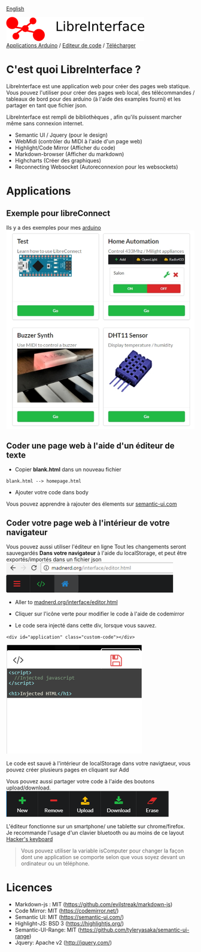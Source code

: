 [English](https://madnerdorg.github.io/libreinterface/)

![LibreInterface banner](doc/libreinterface.png)   
[Applications Arduino](http://madnerd.org/interface) / [Editeur de code](http://madnerd.org/interface/editor) / [Télécharger](https://github.com/madnerdorg/libreinterface/archive/master.zip)      
# C'est quoi LibreInterface ?
LibreInterface est une application web pour créer des pages web statique.
Vous pouvez l'utiliser pour créer des pages web local, des télécommandes / tableaux de bord pour des arduino (à l'aide des examples fourni) et les partager en tant que fichier json.     

LibreInterface est rempli de bibliothèques , afin qu'ils puissent marcher même sans connexion internet.
* Semantic UI / Jquery (pour le design)
* WebMidi (contrôler du MIDI à l'aide d'un page web)
* Highlight/Code Mirror (Afficher du code)
* Markdown-browser (Afficher du markdown)
* Highcharts (Créer des graphiques)
* Reconnecting Websocket (Autoreconnexion pour les websockets)

# Applications
## Exemple pour libreConnect
Ils y a des exemples pour mes [arduino](http://madnerdorg.github.io/libreconnect)     
![Screenshot of libreinterface](doc/libre_interface_demo.jpg)

## Coder une page web à l'aide d'un éditeur de texte
* Copier **blank.html** dans un nouveau fichier
```
blank.html --> homepage.html
```
* Ajouter votre code dans body

Vous pouvez apprendre à rajouter des élements sur [semantic-ui.com](https://semantic-ui.com/)

## Coder votre page web à l'intérieur de votre navigateur
Vous pouvez aussi utiliser l'éditeur en ligne
Tout les changements seront sauvegardés **Dans votre navigateur** à l'aide du localStorage, et peut être exportés/importés dans un fichier json
![Top Menu](doc/topmenu.png)
* Aller to [madnerd.org/interface/editor.html](madnerd.org/interface/editor.html)
* Cliquer sur l'icône verte pour modifier le code à l'aide de codemirror    

* Le code sera injecté dans cette div, lorsque vous sauvez.
```
<div id="application" class="custom-code"></div>
```
![Editeur de Code](doc/codeeditor.png)

Le code est sauvé à l'intérieur de localStorage dans votre navigtaeur, vous pouvez créer plusieurs pages en cliquant sur Add

Vous pouvez aussi partager votre code à l'aide des boutons upload/download.    
![Bottom Menu](doc/bottommenu.png)

L'éditeur fonctionne sur un smartphone/ une tablette sur chrome/firefox.    
Je recommande l'usage d'un clavier bluetooth ou au moins de ce layout [Hacker's keyboard](https://play.google.com/store/apps/details?id=org.pocketworkstation.pckeyboard)  

> Vous pouvez utiliser la variable isComputer pour changer la façon dont une application se comporte selon que vous soyez devant un ordinateur ou un téléphone. 

# Licences
* Markdown-js : MIT (https://github.com/evilstreak/markdown-js)
* Code Mirror: MIT (https://codemirror.net/)    
* Semantic UI: MIT (https://semantic-ui.com/)   
* Highlight-JS: BSD 3 (https://highlightjs.org/)    
* Semantic-UI-Range: MIT (https://github.com/tyleryasaka/semantic-ui-range)
* Jquery: Apache v2 (http://jquery.com/)       


